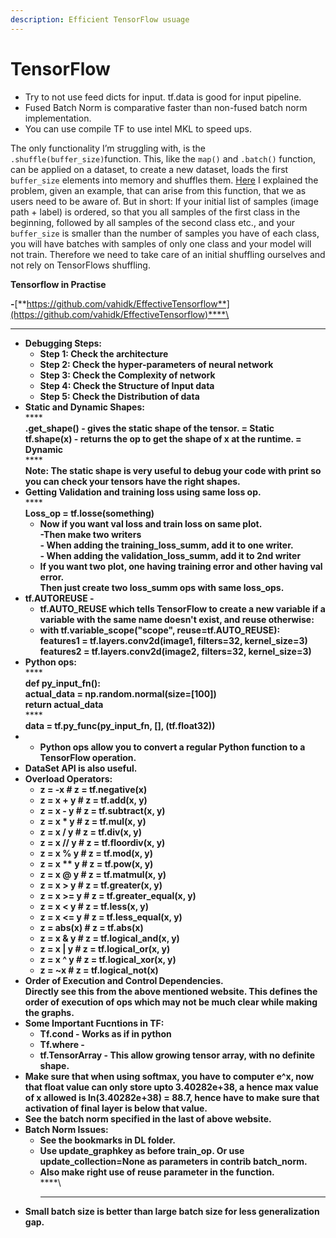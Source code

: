 ```yaml
---
description: Efficient TensorFlow usuage
---
```


# TensorFlow

* Try to not use feed dicts for input. tf.data is good for input pipeline.
* Fused Batch Norm is comparative faster than non-fused batch norm implementation.
* You can use compile TF to use intel MKL to speed ups.

The only functionality I’m struggling with, is the `.shuffle(buffer_size)`function. This, like the `map()` and `.batch()` function, can be applied on a dataset, to create a new dataset, loads the first `buffer_size` elements into memory and shuffles them. [Here](https://github.com/tensorflow/tensorflow/issues/7951#issuecomment-305435143) I explained the problem, given an example, that can arise from this function, that we as users need to be aware of. But in short: If your initial list of samples (image path + label) is ordered, so that you all samples of the first class in the beginning, followed by all samples of the second class etc., and your `buffer_size` is smaller than the number of samples you have of each class, you will have batches with samples of only one class and your model will not train. Therefore we need to take care of an initial shuffling ourselves and not rely on TensorFlows shuffling.





**Tensorflow in Practise**

&#x20;**-**[**https://github.com/vahidk/EffectiveTensorflow**](https://github.com/vahidk/EffectiveTensorflow)****\
****

* **Debugging Steps:**
  * **Step 1: Check the architecture**
  * **Step 2: Check the hyper-parameters of neural network**
  * **Step 3: Check the Complexity of network**
  * **Step 4: Check the Structure of Input data**
  * **Step 5: Check the Distribution of data**
* **Static and Dynamic Shapes:**\
  ****\
  **.get\_shape() - gives the static shape of the tensor. = Static**\
  **tf.shape(x) - returns the op to get the shape of x at the runtime.  = Dynamic**\
  ****\
  **Note: The static shape is very useful to debug your code with print so you can check your tensors have the right shapes.**
* **Getting Validation and training loss using same loss op.**\
  ****\
  **Loss\_op = tf.losse(something)**
  * **Now if you want val loss and train loss on same plot.**\
    **-Then make two writers**\
    **- When adding the training\_loss\_summ, add it to one writer.**\
    **- When adding the validation\_loss\_summ, add it to 2nd writer**
  * **If you want two plot, one having training error and other having val error.**\
    **Then just create two loss\_summ ops with same loss\_ops.**&#x20;
* **tf.AUTOREUSE -**&#x20;
  * &#x20;**tf.AUTO\_REUSE which tells TensorFlow to create a new variable if a variable with the same name doesn't exist, and reuse otherwise:**
  * **with tf.variable\_scope("scope", reuse=tf.AUTO\_REUSE):**\
    &#x20; **features1 = tf.layers.conv2d(image1, filters=32, kernel\_size=3)**\
    &#x20; **features2 = tf.layers.conv2d(image2, filters=32, kernel\_size=3)**
* **Python ops:**\
  ****\
  **def py\_input\_fn():**\
  &#x20;   **actual\_data = np.random.normal(size=\[100])**\
  &#x20;   **return actual\_data**\
  ****\
  **data = tf.py\_func(py\_input\_fn, \[], (tf.float32))**
*
  * **Python ops allow you to convert a regular Python function to a TensorFlow operation.**
* **DataSet API is also useful.**&#x20;
* **Overload Operators:**
  * **z = -x  # z = tf.negative(x)**
  * **z = x + y  # z = tf.add(x, y)**
  * **z = x - y  # z = tf.subtract(x, y)**
  * **z = x \* y  # z = tf.mul(x, y)**
  * **z = x / y  # z = tf.div(x, y)**
  * **z = x // y  # z = tf.floordiv(x, y)**
  * **z = x % y  # z = tf.mod(x, y)**
  * **z = x \*\* y  # z = tf.pow(x, y)**
  * **z = x @ y  # z = tf.matmul(x, y)**
  * **z = x > y  # z = tf.greater(x, y)**
  * **z = x >= y  # z = tf.greater\_equal(x, y)**
  * **z = x < y  # z = tf.less(x, y)**
  * **z = x <= y  # z = tf.less\_equal(x, y)**
  * **z = abs(x)  # z = tf.abs(x)**
  * **z = x & y  # z = tf.logical\_and(x, y)**
  * **z = x | y  # z = tf.logical\_or(x, y)**
  * **z = x ^ y  # z = tf.logical\_xor(x, y)**
  * **z = \~x  # z = tf.logical\_not(x)**
* **Order of Execution and Control Dependencies.**\
  **Directly see this from the above mentioned website. This defines the order of execution of ops which may not be much clear while making the graphs.**&#x20;
* **Some Important Fucntions in TF:**
  * **Tf.cond - Works as if in python**
  * **Tf.where -**&#x20;
  * **tf.TensorArray - This allow growing tensor array, with no definite shape.**
* **Make sure that when using softmax, you have to computer e^x, now that float value can only store upto 3.40282e+38, a hence max value of x allowed is ln(3.40282e+38) = 88.7, hence have to make sure that activation of final layer is below that value.**&#x20;
* **See the batch norm specified in the last of above website.**&#x20;
* **Batch Norm Issues:**
  * **See the bookmarks in DL folder.**&#x20;
  * **Use update\_graphkey as before train\_op. Or use update\_collection=None as parameters in contrib batch\_norm.**
  * **Also make right use of reuse parameter in the function.**\
    ****\
    ****
* **Small batch size is better than large batch size for less generalization gap.**
